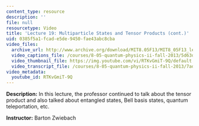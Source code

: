 ```yaml
---
content_type: resource
description: ''
file: null
resourcetype: Video
title: 'Lecture 19: Multiparticle States and Tensor Products (cont.)'
uid: 0385f5a1-fcad-e5de-9450-fae43abc8cba
video_files:
  archive_url: http://www.archive.org/download/MIT8.05F13/MIT8_05F13_lec19_300k.mp4
  video_captions_file: /courses/8-05-quantum-physics-ii-fall-2013/5d63dac4cece5920a2ee840ef92ba2f5_RTKvGmiT-9Q.vtt
  video_thumbnail_file: https://img.youtube.com/vi/RTKvGmiT-9Q/default.jpg
  video_transcript_file: /courses/8-05-quantum-physics-ii-fall-2013/7ada659bb5c8402c46de303ab3d87dbf_RTKvGmiT-9Q.pdf
video_metadata:
  youtube_id: RTKvGmiT-9Q
---
```


**Description:** In this lecture, the professor continued to talk about the tensor product and also talked about entangled states, Bell basis states, quantum teleportation, etc.

**Instructor:** Barton Zwiebach